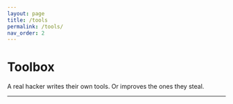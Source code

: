 ```yaml
---
layout: page
title: /tools
permalink: /tools/
nav_order: 2
---
```


# Toolbox

A real hacker writes their own tools. Or improves the ones they steal.


------------------------------------------------------------------------